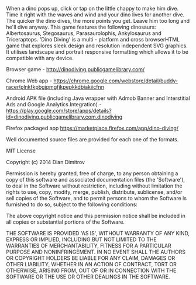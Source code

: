 When a dino pops up, click or tap on the little chappy to make him dive. Time it right with the waves and wind and your dino lives for another dive. The quicker the dino dives, the more points you get. 
Leave him too long and he'll dive anyway. This game features the following dinosaurs: Albertosaurus, Stegosaurus, Parasaurolophis, Ankylosaurus and Triceraptops.
'Dino Diving' is a multi - platform and cross browserHTML game that explores sleek design and resolution independent SVG graphics. It utilises landscape and portrait responsive formatting which allows it to be compatible with any device.

Browser game - http://dinodiving.publicgamelibrary.com/

Chrome Web app - https://chrome.google.com/webstore/detail/buddy-racer/plnkfkpbgjpmgfjkpepkkdbiakiicfnn

Android APK file (including Java wrapper with Admob Banner and Interstitial Ads and Google Analytics Integration) - https://play.google.com/store/apps/details?id=dinodiving.publicgamelibrary.com.dinodiving

Firefox packaged app https://marketplace.firefox.com/app/dino-diving/

Well documented source files are provided for each one of the formats.

MIT License

Copyright (c) 2014 Dian Dimitrov

Permission is hereby granted, free of charge, to any person obtaining a copy of this software and associated documentation files (the 'Software'), to deal in the Software without restriction, including without limitation the rights to use, copy, modify, merge, publish, distribute, sublicense, and/or sell copies of the Software, and to permit persons to whom the Software is furnished to do so, subject to the following conditions:

The above copyright notice and this permission notice shall be included in all copies or substantial portions of the Software.

THE SOFTWARE IS PROVIDED 'AS IS', WITHOUT WARRANTY OF ANY KIND, EXPRESS OR IMPLIED, INCLUDING BUT NOT LIMITED TO THE WARRANTIES OF MERCHANTABILITY, FITNESS FOR A PARTICULAR PURPOSE AND NONINFRINGEMENT. IN NO EVENT SHALL THE AUTHORS OR COPYRIGHT HOLDERS BE LIABLE FOR ANY CLAIM, DAMAGES OR OTHER LIABILITY, WHETHER IN AN ACTION OF CONTRACT, TORT OR OTHERWISE, ARISING FROM, OUT OF OR IN CONNECTION WITH THE SOFTWARE OR THE USE OR OTHER DEALINGS IN THE SOFTWARE.
